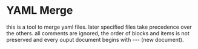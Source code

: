 # YAML Merge

this is a tool to merge yaml files. later specified files take precedence over the others.
all comments are ignored, the order of blocks and items is not preserved and every
ouput document begins with --- (new document).
